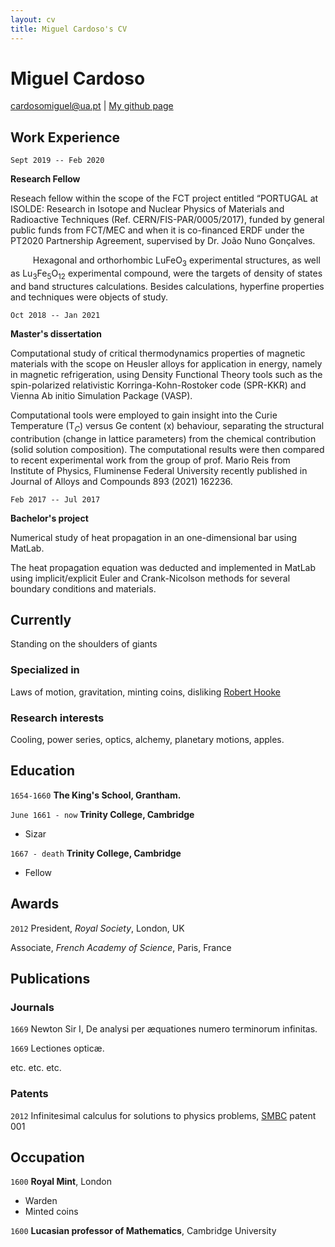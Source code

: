 ```yaml
---
layout: cv
title: Miguel Cardoso's CV
---
```

# Miguel Cardoso

<div id="webaddress">
<a href="cardosomiguel@ua.pt">cardosomiguel@ua.pt</a>
| <a href="http://miguelangelooscardoso.github.io">My github page</a>
</div>

## Work Experience

`Sept 2019 -- Feb 2020`

**Research Fellow**

Reseach fellow within the scope of the FCT project entitled “PORTUGAL at ISOLDE: Research in Isotope and Nuclear Physics of Materials and Radioactive Techniques (Ref. CERN/FIS-PAR/0005/2017), funded by general public funds from FCT/MEC and when it is co-financed ERDF under the PT2020 Partnership Agreement, supervised by Dr. João Nuno Gonçalves.

$\qquad$ Hexagonal and orthorhombic LuFeO$_3$ experimental structures, as well as Lu$_3$Fe$_5$O$_{12}$ experimental compound, were the targets of density of states and band structures calculations. Besides calculations, hyperfine properties and techniques were objects of study.

`Oct 2018 -- Jan 2021`

**Master's dissertation**
  
Computational study of critical thermodynamics properties of magnetic materials with the scope on Heusler alloys for application in energy, namely in magnetic refrigeration, using Density Functional Theory tools such as the spin-polarized relativistic Korringa-Kohn-Rostoker code (SPR-KKR) and Vienna Ab initio Simulation Package (VASP).
 
  Computational tools were employed to gain insight into the Curie Temperature (T$_{C}$) versus Ge content (x) behaviour, separating the structural contribution (change in lattice parameters) from the chemical contribution (solid solution composition). The computational results were then compared to recent experimental work from the group of prof. Mario Reis from Institute of Physics, Fluminense Federal University recently published in Journal of Alloys and Compounds 893 (2021) 162236.
  
 `Feb 2017 -- Jul 2017`

**Bachelor's project**

Numerical study of heat propagation in an one-dimensional bar using MatLab.
  
  The heat propagation equation was deducted and implemented in MatLab using implicit/explicit Euler and Crank-Nicolson methods for several boundary conditions and materials.

## Currently

Standing on the shoulders of giants

### Specialized in

Laws of motion, gravitation, minting coins, disliking [Robert Hooke](http://en.wikipedia.org/wiki/Robert_Hooke)


### Research interests

Cooling, power series, optics, alchemy, planetary motions, apples.


## Education

`1654-1660`
__The King's School, Grantham.__

`June 1661 - now`
__Trinity College, Cambridge__

- Sizar

`1667 - death`
__Trinity College, Cambridge__

- Fellow



## Awards

`2012`
President, *Royal Society*, London, UK

Associate, *French Academy of Science*, Paris, France



## Publications

<!-- A list is also available [online](http://scholar.google.co.uk/citations?user=LTOTl0YAAAAJ) -->

### Journals

`1669`
Newton Sir I, De analysi per æquationes numero terminorum infinitas. 

`1669`
Lectiones opticæ.

etc. etc. etc.

### Patents

`2012`
Infinitesimal calculus for solutions to physics problems, [SMBC](http://www.techdirt.com/articles/20121011/09312820678/if-patents-had-been-around-time-newton.shtml) patent 001


## Occupation

`1600`
__Royal Mint__, London

- Warden
- Minted coins

`1600`
__Lucasian professor of Mathematics__, Cambridge University



<!-- ### Footer

Last updated: May 2013 -->


